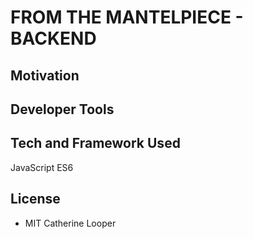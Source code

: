 # FROM THE MANTELPIECE - BACKEND

## Motivation

## Developer Tools

## Tech and Framework Used

JavaScript ES6 

## License

* MIT Catherine Looper